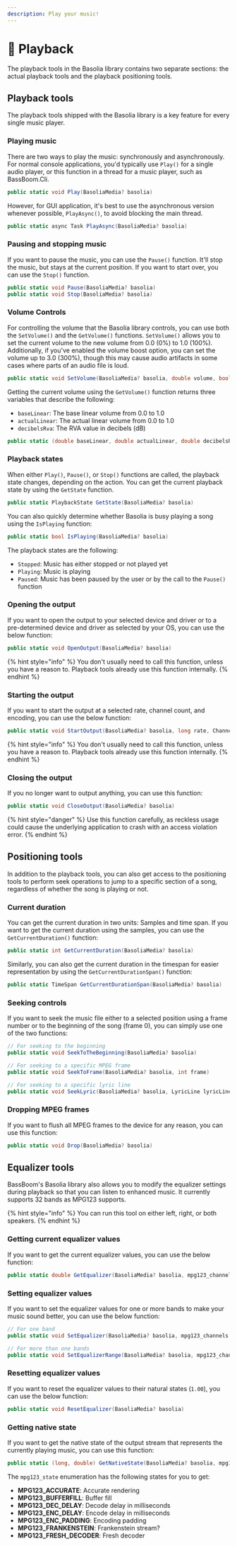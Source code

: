 ```yaml
---
description: Play your music!
---
```


# 🎼 Playback

The playback tools in the Basolia library contains two separate sections: the actual playback tools and the playback positioning tools.

## Playback tools

The playback tools shipped with the Basolia library is a key feature for every single music player.

### Playing music

There are two ways to play the music: synchronously and asynchronously. For normal console applications, you'd typically use `Play()` for a single audio player, or this function in a thread for a music player, such as BassBoom.Cli.

```csharp
public static void Play(BasoliaMedia? basolia)
```

However, for GUI application, it's best to use the asynchronous version whenever possible, `PlayAsync()`, to avoid blocking the main thread.

```csharp
public static async Task PlayAsync(BasoliaMedia? basolia)
```

### Pausing and stopping music

If you want to pause the music, you can use the `Pause()` function. It'll stop the music, but stays at the current position. If you want to start over, you can use the `Stop()` function.

```csharp
public static void Pause(BasoliaMedia? basolia)
public static void Stop(BasoliaMedia? basolia)
```

### Volume Controls

For controlling the volume that the Basolia library controls, you can use both the `SetVolume()` and the `GetVolume()` functions. `SetVolume()` allows you to set the current volume to the new volume from 0.0 (0%) to 1.0 (100%). Additionally, if you've enabled the volume boost option, you can set the volume up to 3.0 (300%), though this may cause audio artifacts in some cases where parts of an audio file is loud.

```csharp
public static void SetVolume(BasoliaMedia? basolia, double volume, bool volBoost = false)
```

Getting the current volume using the `GetVolume()` function returns three variables that describe the following:

* `baseLinear`: The base linear volume from 0.0 to 1.0
* `actualLinear`: The actual linear volume from 0.0 to 1.0
* `decibelsRva`: The RVA value in decibels (dB)

```csharp
public static (double baseLinear, double actualLinear, double decibelsRva) GetVolume(BasoliaMedia? basolia)
```

### Playback states

When either `Play()`, `Pause()`, or `Stop()` functions are called, the playback state changes, depending on the action. You can get the current playback state by using the `GetState` function.

```csharp
public static PlaybackState GetState(BasoliaMedia? basolia)
```

You can also quickly determine whether Basolia is busy playing a song using the `IsPlaying` function:

```csharp
public static bool IsPlaying(BasoliaMedia? basolia)
```

The playback states are the following:

* `Stopped`: Music has either stopped or not played yet
* `Playing`: Music is playing
* `Paused`: Music has been paused by the user or by the call to the `Pause()` function

### Opening the output

If you want to open the output to your selected device and driver or to a pre-determined device and driver as selected by your OS, you can use the below function:

```csharp
public static void OpenOutput(BasoliaMedia? basolia)
```

{% hint style="info" %}
You don't usually need to call this function, unless you have a reason to. Playback tools already use this function internally.
{% endhint %}

### Starting the output

If you want to start the output at a selected rate, channel count, and encoding, you can use the below function:

```csharp
public static void StartOutput(BasoliaMedia? basolia, long rate, ChannelCount channels, int encoding)
```

{% hint style="info" %}
You don't usually need to call this function, unless you have a reason to. Playback tools already use this function internally.
{% endhint %}

### Closing the output

If you no longer want to output anything, you can use this function:

```csharp
public static void CloseOutput(BasoliaMedia? basolia)
```

{% hint style="danger" %}
Use this function carefully, as reckless usage could cause the underlying application to crash with an access violation error.
{% endhint %}

## Positioning tools

In addition to the playback tools, you can also get access to the positioning tools to perform seek operations to jump to a specific section of a song, regardless of whether the song is playing or not.

### Current duration

You can get the current duration in two units: Samples and time span. If you want to get the current duration using the samples, you can use the `GetCurrentDuration()` function:

```csharp
public static int GetCurrentDuration(BasoliaMedia? basolia)
```

Similarly, you can also get the current duration in the timespan for easier representation by using the `GetCurrentDurationSpan()` function:

```csharp
public static TimeSpan GetCurrentDurationSpan(BasoliaMedia? basolia)
```

### Seeking controls

If you want to seek the music file either to a selected position using a frame number or to the beginning of the song (frame 0), you can simply use one of the two functions:

```csharp
// For seeking to the beginning
public static void SeekToTheBeginning(BasoliaMedia? basolia)

// For seeking to a specific MPEG frame
public static void SeekToFrame(BasoliaMedia? basolia, int frame)

// For seeking to a specific lyric line
public static void SeekLyric(BasoliaMedia? basolia, LyricLine lyricLine)
```

### Dropping MPEG frames

If you want to flush all MPEG frames to the device for any reason, you can use this function:

```csharp
public static void Drop(BasoliaMedia? basolia)
```

## Equalizer tools

BassBoom's Basolia library also allows you to modify the equalizer settings during playback so that you can listen to enhanced music. It currently supports 32 bands as MPG123 supports.

{% hint style="info" %}
You can run this tool on either left, right, or both speakers.
{% endhint %}

### Getting current equalizer values

If you want to get the current equalizer values, you can use the below function:

```csharp
public static double GetEqualizer(BasoliaMedia? basolia, mpg123_channels channels, int bandIdx)
```

### Setting equalizer values

If you want to set the equalizer values for one or more bands to make your music sound better, you can use the below function:

```csharp
// For one band
public static void SetEqualizer(BasoliaMedia? basolia, mpg123_channels channels, int bandIdx, double value)

// For more than one bands
public static void SetEqualizerRange(BasoliaMedia? basolia, mpg123_channels channels, int bandIdxStart, int bandIdxEnd, double value)
```

### Resetting equalizer values

If you want to reset the equalizer values to their natural states (`1.00`), you can use the below function:

```csharp
public static void ResetEqualizer(BasoliaMedia? basolia)
```

### Getting native state

If you want to get the native state of the output stream that represents the currently playing music, you can use this function:

```csharp
public static (long, double) GetNativeState(BasoliaMedia? basolia, mpg123_state state)
```

The `mpg123_state` enumeration has the following states for you to get:

* **MPG123\_ACCURATE**: Accurate rendering
* **MPG123\_BUFFERFILL**: Buffer fill
* **MPG123\_DEC\_DELAY**: Decode delay in milliseconds
* **MPG123\_ENC\_DELAY**: Encode delay in milliseconds
* **MPG123\_ENC\_PADDING**: Encoding padding
* **MPG123\_FRANKENSTEIN**: Frankenstein stream?
* **MPG123\_FRESH\_DECODER**: Fresh decoder
